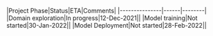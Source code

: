 |Project Phase|Status|ETA|Comments|
|---------------|------|--------|
|Domain exploration|In progress|12-Dec-2021||
|Model training|Not started|30-Jan-2022||
|Model Deployment|Not started|28-Feb-2022||